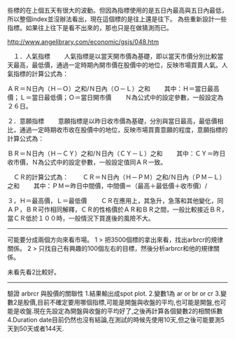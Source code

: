 些標的在上個五天有很大的波動。但因為指標使用的是五日內最高與五日內最低，所以整個index並沒辦法看出，現在這個標的是往上還是往下。 為些重新設計一些指標。如果往上往下是看不出來的，那也只是在做猜測而已。

http://www.angelibrary.com/economic/gsjs/048.htm

　１．人氣指標 　　人氣指標是以當天開市價為基礎，即以當天市價分別比較當天最高，最低價，通過一定時期內開市價在股價中的地位，反映市場買賣人氣。人氣指標的計算公式為： 　　

ＡＲ＝Ｎ日內（Ｈ－Ｏ）之和/Ｎ日內（Ｏ－Ｌ）之和 　　其中：Ｈ＝當日最高價；Ｌ＝當日最低價；Ｏ＝當日開市價 　　Ｎ為公式中的設定參數，一般設定為２６日。 　　 　　

２．意願指標 　　意願指標是以昨日收市價為基礎，分別與當日最高，最低價相比，通過一定時期收市收在股價中的地位，反映市場買賣意願的程度，意願指標的計算公式為： 　　

ＢＲ＝Ｎ日內（Ｈ－ＣＹ）之和/Ｎ日內（ＣＹ－Ｌ）之和 　　其中：ＣＹ＝昨日收市價，Ｎ為公式中的設定參數，一般設定值同ＡＲ一致。

　ＣＲ的計算公式為： 　　ＣＲ＝Ｎ日內（Ｈ－ＰＭ）之和/Ｎ日內（ＰＭ－Ｌ）之和 　　其中：ＰＭ＝昨日中間價，中間價＝（最高＋最低價＋收市價）/

３，Ｈ＝最高價，Ｌ＝最低價 　　ＣＲ在應用上，其急升，急落和其他變化，同ＡＰ，ＢＲ可作相同解釋，ＣＲ的性格價於ＡＲ和ＢＲ之間，一般比較接近ＢＲ，當ＣＲ低於１００時，一般情況下買進後的風險不大。


---------------------------------------------------------------------------------------
可能要分成兩個方向來看市場。
1 > 把3500個標的拿出來看，找出arbrcr的規律關係。
2 > 只找自己有興趣的100個左右的目標，然後分析arbrcr和他的規律關係。

未看先看2比較好。

---------------------------------
驗證 arbrcr 與股價的關聯性
1.結果輸出成spot plot. 
2.變數1為 ar or br or cr
3.變數2是股價,目前不確定要用哪個指標,可能是開盤與收盤的平均,也可能是開盤,也可能是收盤.現在先設定為開盤與收盤的平均好了,之後再計算各個變數2的相關係數
4.Duration date目前仍然也沒有結論,在測試的時候先使用10天,但之後可能要測5天到50天或者144天.
